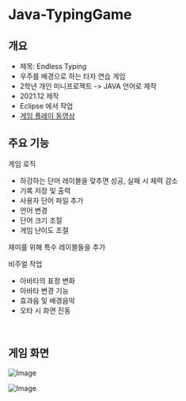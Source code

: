 # Java-TypingGame


<div id="2"></div>

##  개요
- 제목: Endless Typing
- 우주를 배경으로 하는 타자 연습 게임
- 2학년 개인 미니프로젝트 -> JAVA 언어로 제작
- 2021.12 제작
- Eclipse 에서 작업
- [게임 플레이 동영상](https://www.youtube.com/watch?v=x1fRrIjTY2Q)

##  주요 기능

게임 로직

- 하강하는 단어 레이블을 맞추면 성공, 실패 시 체력 감소
- 기록 저장 및 출력
- 사용자 단어 파일 추가
- 언어 변경
- 단어 크기 조절
- 게임 난이도 조절

재미를 위해 특수 레이블들을 추가

비주얼 작업
- 아바타의 표정 변화
- 아바타 변경 기능
- 효과음 및 배경음악
- 오타 시 화면 진동
   
<br />

##  게임 화면

![Image](https://github.com/user-attachments/assets/c2f00f87-4fba-4898-9501-dd1feefa935d)

![Image](https://github.com/user-attachments/assets/d5dad1bf-82d2-4693-b814-de38308ede5c)

